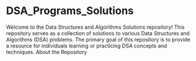 # DSA_Programs_Solutions
Welcome to the Data Structures and Algorithms Solutions repository! This repository serves as a collection of solutions to various Data Structures and Algorithms (DSA) problems. The primary goal of this repository is to provide a resource for individuals learning or practicing DSA concepts and techniques.
About the Repository
